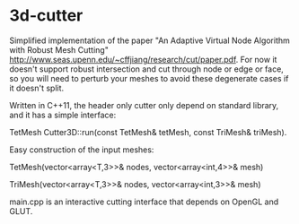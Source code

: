 # 3d-cutter
Simplified implementation of the paper "An Adaptive Virtual Node Algorithm with Robust Mesh Cutting" http://www.seas.upenn.edu/~cffjiang/research/cut/paper.pdf. For now it doesn't support robust intersection and cut through node or edge or face, so you will need to perturb your meshes to avoid these degenerate cases if it doesn't split.

Written in C++11, the header only cutter only depend on standard library, and it has a simple interface:

TetMesh Cutter3D::run(const TetMesh& tetMesh, const TriMesh& triMesh).

Easy construction of the input meshes:

TetMesh<T>(vector<array<T,3>>& nodes, vector<array<int,4>>& mesh)

TriMesh<T>(vector<array<T,3>>& nodes, vector<array<int,3>>& mesh)

main.cpp is an interactive cutting interface that depends on OpenGL and GLUT.
